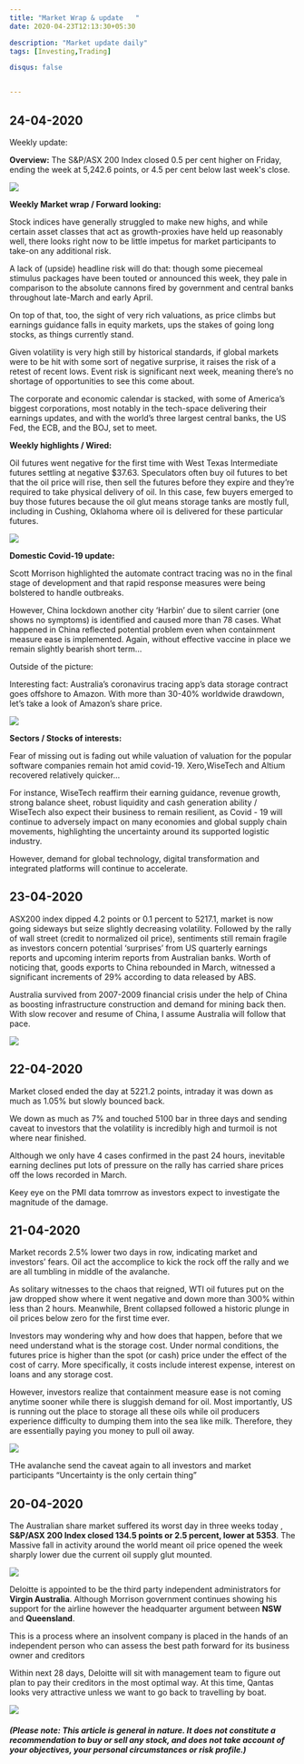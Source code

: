 ```yaml
---
title: "Market Wrap & update   "
date: 2020-04-23T12:13:30+05:30

description: "Market update daily"
tags: [Investing,Trading]

disqus: false 


---
```


## 24-04-2020 ##

Weekly update:

**Overview:**
The S&P/ASX 200 Index closed 0.5 per cent higher on Friday, ending the week at 5,242.6 points, or 4.5 per cent below last week's close.

![](/images/MW24042_01.png)

**Weekly Market wrap / Forward looking:**

Stock indices have generally struggled to make new highs, and while certain asset classes that act as growth-proxies have held up reasonably well, there looks right now to be little impetus for market participants to take-on any additional risk.

A lack of (upside) headline risk will do that: though some piecemeal stimulus packages have been touted or announced this week, they pale in comparison to the absolute cannons fired by government and central banks throughout late-March and early April.

 On top of that, too, the sight of very rich valuations, as price climbs but earnings guidance falls in equity markets, ups the stakes of going long stocks, as things currently stand.

Given volatility is very high still by historical standards, if global markets were to be hit with some sort of negative surprise, it raises the risk of a retest of recent lows. Event risk is significant next week, meaning there’s no shortage of opportunities to see this come about. 

The corporate and economic calendar is stacked, with some of America’s biggest corporations, most notably in the tech-space delivering their earnings updates, and with the world’s three largest central banks, the US Fed, the ECB, and the BOJ, set to meet. 

**Weekly highlights / Wired:**

Oil futures went negative for the first time with West Texas Intermediate futures settling at negative $37.63. Speculators often buy oil futures to bet that the oil price will rise, then sell the futures before they expire and they’re required to take physical delivery of oil. In this case, few buyers emerged to buy those futures because the oil glut means storage tanks are mostly full, including in Cushing, Oklahoma where oil is delivered for these particular futures.

![](/images/MW24042_03.png)


**Domestic Covid-19 update:**

Scott Morrison highlighted the automate contract tracing was no in the final stage of development and that rapid response measures were being bolstered to handle outbreaks.

However, China lockdown another city ‘Harbin’ due to silent carrier (one shows no symptoms) is identified and caused more than 78 cases. What happened in China reflected potential problem even when containment measure ease is implemented. Again, without effective vaccine in place we remain slightly bearish short term…  

Outside of the picture:

Interesting fact: Australia’s coronavirus tracing app’s data storage contract goes offshore to Amazon. With more than 30-40% worldwide drawdown, let’s take a look of Amazon’s share price.

![](/images/MW24042_02.png)


**Sectors / Stocks of interests:**

Fear of missing out is fading out while valuation of valuation for the popular software companies remain hot amid covid-19. Xero,WiseTech and Altium recovered relatively quicker… 

For instance, WiseTech reaffirm their earning guidance, revenue growth, strong balance sheet, robust liquidity and cash generation ability / WiseTech also expect their business to remain resilient, as Covid - 19 will continue to adversely impact on many economies and global supply chain movements, highlighting the uncertainty around its supported logistic industry.

 However, demand for global technology, digital transformation and integrated platforms will continue to accelerate.


## 23-04-2020 ## 

ASX200 index dipped 4.2 points or 0.1 percent to 5217.1, market is now going sideways but seize slightly decreasing volatility. Followed by the rally of wall street (credit to normalized oil price), sentiments still remain fragile as investors concern potential ‘surprises’ from US quarterly earnings reports and upcoming interim reports from Australian banks.
Worth of noticing that, goods exports to China rebounded in March, witnessed a significant increments of 29% according to data released by ABS. 


Australia survived from 2007-2009 financial crisis under the help of China as boosting infrastructure construction and demand for mining back then. With slow recover and resume of China, I assume Australia will follow that pace. 

![](/images/MW23042.png)




## 22-04-2020 ## 

Market  closed ended the day at 5221.2 points, intraday it was down as much as 1.05% but slowly bounced back.

We down as much as 7% and touched 5100 bar in three days and sending caveat to investors that the volatility is incredibly high and turmoil is not where near finished. 

Although  we only have 4 cases confirmed in the past 24 hours, inevitable earning declines put lots of pressure on the rally has carried share prices off the lows recorded in March.

Keey eye on the PMI data tomrrow as investors expect to investigate the magnitude of the damage.

## 21-04-2020 ## 

Market records 2.5% lower two days in row, indicating market and investors’ fears. Oil act the accomplice to kick the rock off the rally and we are all tumbling in middle of the avalanche.

As solitary witnesses to the chaos that reigned, WTI oil futures put on the jaw dropped show where it went negative and down more than 300% within less than 2 hours. Meanwhile, Brent collapsed  followed a historic plunge in oil prices below zero for the first time ever. 

Investors may wondering why and how does that happen, before that we need understand what is the storage cost. Under normal conditions, the futures price is higher than the spot (or cash) price under the effect of the cost of carry. More specifically, it costs include interest expense, interest on loans and any storage cost. 

However, investors realize that containment measure ease is not coming anytime sooner while there is sluggish demand for oil. Most importantly, US is running out the place to storage all these oils while oil producers experience difficulty to dumping them into the sea like milk. Therefore, they are essentially paying you money to pull oil away.

![](/images/MW2104.png)


THe avalanche send the caveat again to all investors and market participants “Uncertainty is the only certain thing” 





## 20-04-2020 ## 

The Australian share market suffered its worst day in three weeks today , **S&P/ASX 200 Index closed 134.5 points or 2.5 percent, lower at 5353**. The Massive fall in activity around the world meant oil price opened the week sharply lower due the current oil supply glut mounted.

![](/images/MW2004.png)
 

Deloitte is appointed to be the third party independent administrators for **Virgin Australia**. Although Morrison government continues showing his support for the airline however the headquarter argument between **NSW** and **Queensland**.

This is a process where an insolvent company is placed in the hands of an independent person who can assess the best path forward for its business owner and creditors

Within next 28 days, Deloitte will sit with management team to figure out plan to pay their creditors in the most optimal way. At this time, Qantas looks very attractive unless we want to go back to travelling by boat.

![](/images/MW20042.png)
 

##### (Please note: This article is general in nature. It does not constitute a recommendation to buy or sell any stock, and does not take account of your objectives, your personal circumstances or risk profile.) #####
